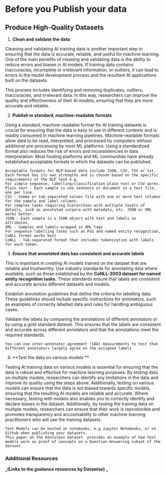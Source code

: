 # Before you Publish your data
## **Produce High-Quality Datasets**
1. **Clean and validate the data**

Cleaning and validating AI training data is another important step in ensuring that the data is accurate, reliable, and useful for machine learning. One of the main benefits of cleaning and validating data is the ability to reduce errors and biases in AI models. If training data contains inaccuracies, incomplete or irrelevant information, or outliers, it can lead to errors in the model development process and the resultant AI applications built on the datasets.

This process includes identifying and removing duplicates, outliers, inaccuracies, and irrelevant data. In this way, researchers can improve the quality and effectiveness of their AI models, ensuring that they are more accurate and reliable. 


2. **Publish in standard, machine-readable formats**

Using a standard, machine-readable format for AI training datasets is crucial for ensuring that the data is easy to use in different contexts and is readily consumed in machine learning pipelines. Machine-readable formats allow data to be read, interpreted, and processed by computers without additional pre-processing by most ML platforms. Using a standardized format also reduces the risk of errors and inconsistencies in data interpretation. Most hosting platforms and ML communities have already established acceptable formats in which the datasets can be published.


```
Acceptable formats for NLP-based data include JSON, CSV, TSV or txt. Each format has its own strengths and is chosen based on the specific requirements of the NLP task e.g. 
For simple sequence, labelling/classification plain text or CSV works.
Plain text - Each sample is one sentence or document in a text file, one per line. 
CSV - Comma or tab-separated values file with one or more text columns for the sample and label columns. 
For complex tasks requiring hierarchies with multiple levels of details, such as annotated corpora with metadata, etc. JSON or XML works better.
JSON - Each sample is a JSON object with text and labels as attributes.
XML - Samples and labels wrapped in XML tags
For sequence labelling tasks such as PoS and named entity recognition, CoNLL format works best
CoNLL - Tab-separated format that includes tokenization with labels for each token.
```


3. **Ensure that annotated data has consistent and accurate labels**

This is important in creating AI models trained on the dataset that are reliable and trustworthy. Use industry standards for annotating data where available, such as those established by the **CoNLL-2003 dataset for named entity recognition tasks.** These standards ensure that labels are consistent and accurate across different datasets and models.

Establish annotation guidelines that define the criteria for labelling data. These guidelines should include specific instructions for annotators, such as examples of correctly labelled data and rules for handling ambiguous cases. 

Validate the labels by comparing the annotations of different annotators or by using a gold standard dataset. This ensures that the labels are consistent and accurate across different annotators and that the annotations meet the required standards.

```
You can use inter-annotator agreement (IAA) measurements to test that different annotators largely agree on the assigned labels
```


4. **Test the data on various models **

Testing AI training data on various models is essential for ensuring that the data is robust and effective for machine learning purposes. By testing data on multiple models, researchers can identify any limitations in the data and improve its quality using the steps above. Additionally, testing on various models can ensure that the data is not biased towards specific models, ensuring that the resulting AI models are reliable and accurate. Where necessary, testing with models also enables you to correctly identify and declare biases in the dataset. Additionally, by testing the training data on multiple models, researchers can ensure that their work is reproducible and promotes transparency and accountability to other machine learning practitioners who will use the training datasets.

```
Test Models can be hosted as notebooks, e.g Jupyter Notebooks, or on Github when publishing your datasets.
This paper on the Kencorpus dataset  provides an example of how test models were as proof of concepts on a Question-Answering subset of the dataset.
```


### **Additional Resources**

**_(Links to the guidance resources by Datawise) _**
